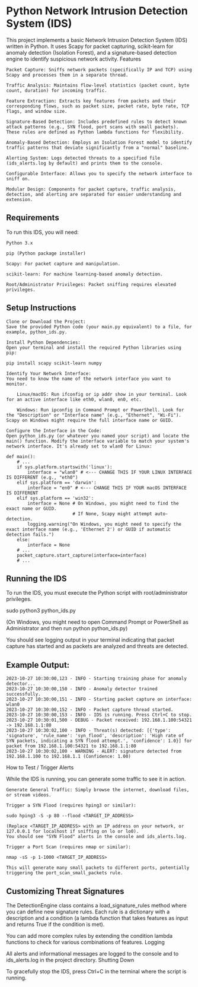# Python Network Intrusion Detection System (IDS)

This project implements a basic Network Intrusion Detection System (IDS) written in Python. It uses Scapy for packet capturing, scikit-learn for anomaly detection (Isolation Forest), and a signature-based detection engine to identify suspicious network activity.
Features

    Packet Capture: Sniffs network packets (specifically IP and TCP) using Scapy and processes them in a separate thread.

    Traffic Analysis: Maintains flow-level statistics (packet count, byte count, duration) for incoming traffic.

    Feature Extraction: Extracts key features from packets and their corresponding flows, such as packet size, packet rate, byte rate, TCP flags, and window size.

    Signature-Based Detection: Includes predefined rules to detect known attack patterns (e.g., SYN flood, port scans with small packets). These rules are defined as Python lambda functions for flexibility.

    Anomaly-Based Detection: Employs an Isolation Forest model to identify traffic patterns that deviate significantly from a "normal" baseline.

    Alerting System: Logs detected threats to a specified file (ids_alerts.log by default) and prints them to the console.

    Configurable Interface: Allows you to specify the network interface to sniff on.

    Modular Design: Components for packet capture, traffic analysis, detection, and alerting are separated for easier understanding and extension.

## Requirements

To run this IDS, you will need:

    Python 3.x

    pip (Python package installer)

    Scapy: For packet capture and manipulation.

    scikit-learn: For machine learning-based anomaly detection.

    Root/Administrator Privileges: Packet sniffing requires elevated privileges.

## Setup Instructions

    Clone or Download the Project:
    Save the provided Python code (your main.py equivalent) to a file, for example, python_ids.py.

    Install Python Dependencies:
    Open your terminal and install the required Python libraries using pip:

    pip install scapy scikit-learn numpy

    Identify Your Network Interface:
    You need to know the name of the network interface you want to monitor.

        Linux/macOS: Run ifconfig or ip addr show in your terminal. Look for an active interface like eth0, wlan0, en0, etc.

        Windows: Run ipconfig in Command Prompt or PowerShell. Look for the "Description" or "Interface name" (e.g., "Ethernet", "Wi-Fi"). Scapy on Windows might require the full interface name or GUID.

    Configure the Interface in the Code:
    Open python_ids.py (or whatever you named your script) and locate the main() function. Modify the interface variable to match your system's network interface. It's already set to wlan0 for Linux:

    def main():
        # ...
        if sys.platform.startswith('linux'):
            interface = "wlan0" # <--- CHANGE THIS IF YOUR LINUX INTERFACE IS DIFFERENT (e.g., "eth0")
        elif sys.platform == 'darwin':
            interface = "en0" # <--- CHANGE THIS IF YOUR macOS INTERFACE IS DIFFERENT
        elif sys.platform == 'win32':
            interface = None # On Windows, you might need to find the exact name or GUID.
                             # If None, Scapy might attempt auto-detection.
            logging.warning("On Windows, you might need to specify the exact interface name (e.g., 'Ethernet 2') or GUID if automatic detection fails.")
        else:
            interface = None
        # ...
        packet_capture.start_capture(interface=interface)
        # ...

## Running the IDS

To run the IDS, you must execute the Python script with root/administrator privileges.

sudo python3 python_ids.py

(On Windows, you might need to open Command Prompt or PowerShell as Administrator and then run python python_ids.py)

You should see logging output in your terminal indicating that packet capture has started and as packets are analyzed and threats are detected.

## Example Output:

    2023-10-27 10:30:00,123 - INFO - Starting training phase for anomaly detector...
    2023-10-27 10:30:00,150 - INFO - Anomaly detector trained successfully.
    2023-10-27 10:30:00,151 - INFO - Starting packet capture on interface: wlan0
    2023-10-27 10:30:00,152 - INFO - Packet capture thread started.
    2023-10-27 10:30:00,153 - INFO - IDS is running. Press Ctrl+C to stop.
    2023-10-27 10:30:01,500 - DEBUG - Packet received: 192.168.1.100:54321 -> 192.168.1.1:80
    2023-10-27 10:30:02,100 - INFO - Threat(s) detected: [{'type': 'signature', 'rule_name': 'syn_flood', 'description': 'High rate of SYN packets, indicating a SYN flood attempt.', 'confidence': 1.0}] for packet from 192.168.1.100:54321 to 192.168.1.1:80
    2023-10-27 10:30:02,100 - WARNING - ALERT: signature detected from 192.168.1.100 to 192.168.1.1 (Confidence: 1.00)

How to Test / Trigger Alerts

While the IDS is running, you can generate some traffic to see it in action.

    Generate General Traffic: Simply browse the internet, download files, or stream videos.

    Trigger a SYN Flood (requires hping3 or similar):

    sudo hping3 -S -p 80 --flood <TARGET_IP_ADDRESS>

    (Replace <TARGET_IP_ADDRESS> with an IP address on your network, or 127.0.0.1 for localhost if sniffing on lo or lo0).
    You should see "SYN Flood" alerts in the console and ids_alerts.log.

    Trigger a Port Scan (requires nmap or similar):

    nmap -sS -p 1-1000 <TARGET_IP_ADDRESS>

    This will generate many small packets to different ports, potentially triggering the port_scan_small_packets rule.

## Customizing Threat Signatures

The DetectionEngine class contains a load_signature_rules method where you can define new signature rules. Each rule is a dictionary with a description and a condition (a lambda function that takes features as input and returns True if the condition is met).

You can add more complex rules by extending the condition lambda functions to check for various combinations of features.
Logging

All alerts and informational messages are logged to the console and to ids_alerts.log in the project directory.
Shutting Down

To gracefully stop the IDS, press Ctrl+C in the terminal where the script is running.
